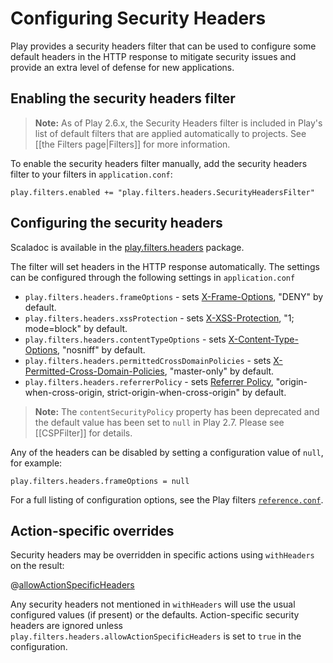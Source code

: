 <!--- Copyright (C) 2009-2017 Lightbend Inc. <https://www.lightbend.com> -->
# Configuring Security Headers

Play provides a security headers filter that can be used to configure some default headers in the HTTP response to mitigate security issues and provide an extra level of defense for new applications.

## Enabling the security headers filter

> **Note:** As of Play 2.6.x, the Security Headers filter is included in Play's list of default filters that are applied automatically to projects.  See [[the Filters page|Filters]] for more information.

To enable the security headers filter manually, add the security headers filter to your filters in `application.conf`:

```
play.filters.enabled += "play.filters.headers.SecurityHeadersFilter"
```

## Configuring the security headers

Scaladoc is available in the [play.filters.headers](api/scala/play/filters/headers/index.html) package.

The filter will set headers in the HTTP response automatically.  The settings can be configured through the following settings in `application.conf`

* `play.filters.headers.frameOptions` - sets [X-Frame-Options](https://developer.mozilla.org/en-US/docs/HTTP/X-Frame-Options), "DENY" by default.
* `play.filters.headers.xssProtection` - sets [X-XSS-Protection](https://blogs.msdn.microsoft.com/ie/2008/07/02/ie8-security-part-iv-the-xss-filter/), "1; mode=block" by default.
* `play.filters.headers.contentTypeOptions` - sets [X-Content-Type-Options](https://blogs.msdn.microsoft.com/ie/2008/09/02/ie8-security-part-vi-beta-2-update/), "nosniff" by default.
* `play.filters.headers.permittedCrossDomainPolicies` - sets [X-Permitted-Cross-Domain-Policies](https://www.adobe.com/devnet/articles/crossdomain_policy_file_spec.html), "master-only" by default.
* `play.filters.headers.referrerPolicy` - sets [Referrer Policy](https://www.w3.org/TR/referrer-policy/),  "origin-when-cross-origin, strict-origin-when-cross-origin" by default.

> **Note:** The `contentSecurityPolicy` property has been deprecated and the default value has been set to `null` in Play 2.7.  Please see [[CSPFilter]] for details.
 
Any of the headers can be disabled by setting a configuration value of `null`, for example:

```
play.filters.headers.frameOptions = null
```

For a full listing of configuration options, see the Play filters [`reference.conf`](resources/confs/filters-helpers/reference.conf).

## Action-specific overrides

Security headers may be overridden in specific actions using `withHeaders` on the result:

@[allowActionSpecificHeaders](code/SecurityHeaders.scala)

Any security headers not mentioned in `withHeaders` will use the usual configured values
(if present) or the defaults.  Action-specific security headers are ignored unless
`play.filters.headers.allowActionSpecificHeaders` is set to `true` in the configuration.
